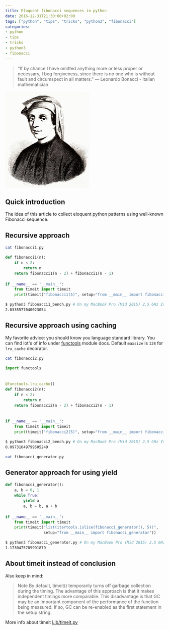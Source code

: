 ```yaml
---
title: Eloquent fibonacci sequences in python
date: 2016-12-31T21:30:00+02:00
tags: ["python", "tips", "tricks", "python3", "fibonacci"]
categories:
- python
- tips 
- tricks 
- python3 
- fibonacci
---
```



> "If by chance I have omitted anything more or less proper or necessary, I beg forgiveness, since there is no one who is without fault and circumspect in all matters."
> ― Leonardo Bonacci - italian mathematician

![Leonardo Bonacci](/assets/Fibonacci2.jpg)

## Quick introduction

The idea of this article to collect eloquent python patterns using well-known
Fibonacci sequence.

## Recursive approach

```bash
cat fibonacci1.py
```

```python
def fibonacci1(n):
    if n < 2:
        return n
    return fibonacci1(n - 2) + fibonacci1(n - 1)
    
if __name__ == '__main__':
    from timeit import timeit
    print(timeit("fibonacci1(5)", setup="from __main__ import fibonacci1")) 
```

```bash
$ python3 fibonacci1_bench.py # On my MacBook Pro (Mid 2015) 2.5 GHz Intel Core i7, 16 GB 1600 MHz DDR3
2.0335577040023054
```

## Recursive approach using caching

My favorite advice: you should know you language standard library.
You can find lot's of info under [functools](https://docs.python.org/3/library/functools.html#functools.lru_cache) module docs.
Default `maxsize` is `128` for `lru_cache` decorator.

```bash
cat fibonacci2.py
```

```python
import functools


@functools.lru_cache()
def fibonacci2(n):
    if n < 2:
        return n
    return fibonacci2(n - 2) + fibonacci2(n - 1)

    
if __name__ == '__main__':
    from timeit import timeit
    print(timeit("fibonacci2(5)", setup="from __main__ import fibonacci2"))
```

```bash
$ python3 fibonacci2_bench.py # On my MacBook Pro (Mid 2015) 2.5 GHz Intel Core i7, 16 GB 1600 MHz DDR3
0.09731649799505249
```

```bash
cat fibonacci_generator.py
```

## Generator approach for using yield

```python
def fibonacci_generator():
    a, b = 0, 1
    while True:
        yield a
        a, b = b, a + b

if __name__ == '__main__':
    from timeit import timeit
    print(timeit("list(itertools.islice(fibonacci_generator(), 5))",
                 setup="from __main__ import fibonacci_generator"))
```

```bash
$ python3 fibonacci_generator.py # On my MacBook Pro (Mid 2015) 2.5 GHz Intel Core i7, 16 GB 1600 MHz DDR3
1.1730475709991879
```

## About timeit instead of conclusion

Also keep in mind:
> Note By default, timeit() temporarily turns off garbage collection during the timing. The advantage of this approach is that it makes independent timings more comparable. This disadvantage is that GC may be an important component of the performance of the function being measured. If so, GC can be re-enabled as the first statement in the setup string.

More info about timeit [Lib/timeit.py](https://hg.python.org/cpython/file/2.7/Lib/timeit.py)
